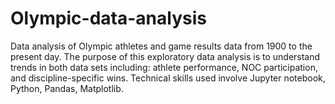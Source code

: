 # Olympic-data-analysis
Data analysis of Olympic athletes and game results data from 1900 to the present day. The purpose of this exploratory data analysis is to understand trends in both data sets including: athlete performance, NOC participation, and discipline-specific wins. Technical skills used involve Jupyter notebook, Python, Pandas, Matplotlib.
